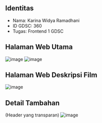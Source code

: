 ## Identitas
* Nama: Karina Widya Ramadhani
* ID GDSC: 360
* Tugas: Frontend 1 GDSC

## Halaman Web Utama
![image](https://user-images.githubusercontent.com/80022868/139521890-c7300ffa-a8ca-49d2-bfb2-e66319c10df1.png)
![image](https://user-images.githubusercontent.com/80022868/139521894-7566c60f-ac61-4a80-ad9d-75c430c0bec7.png)

## Halaman Web Deskripsi Film
![image](https://user-images.githubusercontent.com/80022868/139521932-a14e740a-34c5-46b7-8028-6ad5fbdd1219.png)

## Detail Tambahan
(Header yang transparan)
![image](https://user-images.githubusercontent.com/80022868/139521913-6bd0339d-80ed-42c0-bf16-69ac373e681d.png)

